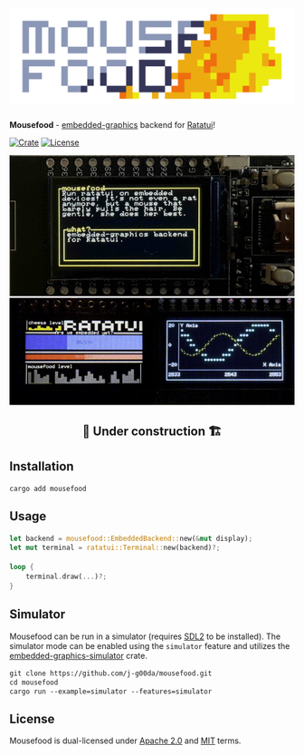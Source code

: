 # ![Mousefood](assets/logo/mousefood.svg)

**Mousefood** - [embedded-graphics](https://crates.io/crates/embedded-graphics) backend
for [Ratatui](https://crates.io/crates/ratatui)!

[![Crate](https://img.shields.io/crates/v/mousefood?logo=rust&style=flat-square&color=ebe94f)](https://crates.io/crates/mousefood)
[![License](https://img.shields.io/crates/l/mousefood?style=flat-square&color=8d97b3)](LICENSE)

<div align="center">

![demo](assets/demo.jpg)
![animated demo](assets/demo.gif)

</div>

## <div align="center"> 🚧 Under construction 🏗️ </div>

## Installation

```shell
cargo add mousefood
```

## Usage

```rust
let backend = mousefood::EmbeddedBackend::new(&mut display);
let mut terminal = ratatui::Terminal::new(backend)?;

loop {
    terminal.draw(...)?;
}
```

## Simulator

Mousefood can be run in a simulator
(requires [SDL2](https://wiki.libsdl.org/SDL2/Installation) to be installed).
The simulator mode can be enabled using the `simulator` feature and utilizes the
[embedded-graphics-simulator](https://crates.io/crates/embedded-graphics-simulator)
crate.

```shell
git clone https://github.com/j-g00da/mousefood.git
cd mousefood
cargo run --example=simulator --features=simulator
```

## License

Mousefood is dual-licensed under
[Apache 2.0](LICENSE-APACHE) and [MIT](LICENSE-MIT) terms.
